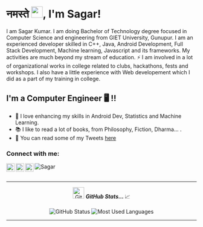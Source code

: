 


# <h1 style="text-align: left"> नमस्ते  <img src="https://raw.githubusercontent.com/MartinHeinz/MartinHeinz/master/wave.gif" width="30px">, I'm Sagar!</h1>


 I am Sagar Kumar. I am doing Bachelor of Technology degree focused in Computer Science and engineering from GIET University, Gunupur. I am an experienced developer skilled in C++, Java, Android Development, Full Stack Development, Machine learning, Javascript and its frameworks. My activities are much beyond my stream of education. ⚡ I am involved in a lot of organizational works in college related to clubs, hackathons, fests and workshops. I also have a little experience with Web developement which I did as a part of my training in college.

## I'm a Computer Engineer 🖥 !!

- 🌱 I love enhancing my skills in Android Dev, Statistics and Machine Learning.
- 📚 I like to read a lot of books, from Philosophy, Fiction, Dharma... .
- 🐤 You can read some of my Tweets [here](https://twitter.com/Sagar_699)



 

### Connect with me:
[<img align="left" alt="codeSTACKr" width="22px" src="https://cdn.jsdelivr.net/npm/simple-icons@v3/icons/linkedin.svg" />][linkedin]
[<img align="left" alt="codeSTACKr | Twitter" width="22px" src="https://cdn.jsdelivr.net/npm/simple-icons@v3/icons/gmail.svg" />][gmail]
[<img align="left" alt="codeSTACKr | LinkedIn" width="22px" src="https://cdn.jsdelivr.net/npm/simple-icons@v3/icons/twitter.svg" />][twitter]
<img align="left" alt="Sagar" src="https://img.shields.io/github/followers/codingsagar1?style=social" />



<br />


<br />


    
<a href="https://github.com/codingsagar1">
  
</a>    


---
<p align="center">
<img src="https://media.giphy.com/media/VgCDAzcKvsR6OM0uWg/giphy.gif" width="30px" alt="GitHub-Status"/>&nbsp;<i><b>GitHub Stats... </b></i>📈<br><br>
<img src="https://github-readme-stats.vercel.app/api?username=codingsagar1&count_private=true&show_icons=true&theme=radical" alt="GitHub Status"/>
<img src = "https://github-readme-stats.vercel.app/api/top-langs/?username=codingsagar1&show_icons=true&layout=compact&theme=radical" alt="Most Used Languages">
</p>

---




[linkedin]: https://www.linkedin.com/in/sagar-kumar-a1108b198/
[gmail]:sagar19003@gmail.com
[twitter]: https://twitter.com/Sagar_699
